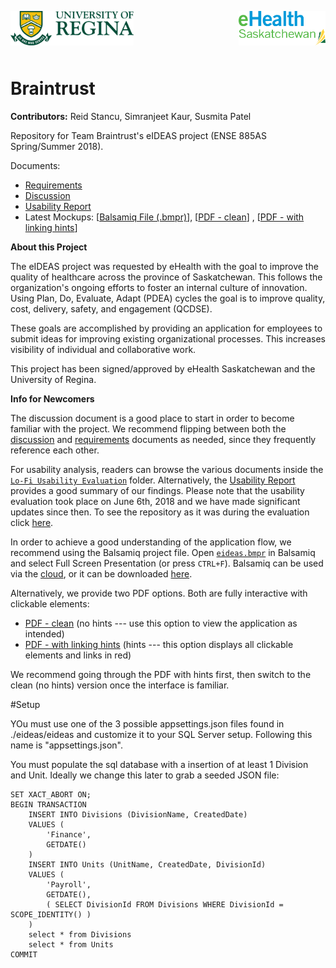 <p>
  <img align="left" src="/uofr_logo.jpg" alt="U of R logo" width="39.055%"/>
  <img align="right" src="/ehealth_logo.png" alt="eHealth logo" width="27.5%"/>
</p>

<br/><br/><br/><br/>

# Braintrust

**Contributors:** Reid Stancu, Simranjeet Kaur, Susmita Patel

Repository for Team Braintrust's eIDEAS project (ENSE 885AS Spring/Summer 2018).

Documents:

* [Requirements](./requirements.md)
* [Discussion](./discussions.md)
* [Usability Report](./Lo-Fi%20Usability%20Evaluation/milestone3_usability_report.pdf)
* Latest Mockups: \[[Balsamiq File (.bmpr)](./mockups/eideas.bmpr)\], \[[PDF - clean](./mockups/eideas.pdf)\] , \[[PDF - with linking hints](./mockups/eideas_with_link_hints.pdf)\]

**About this Project**

The eIDEAS project was requested by eHealth with the goal to improve the quality of healthcare across the province of Saskatchewan. This follows the organization's ongoing efforts to foster an internal culture of innovation. Using Plan, Do, Evaluate, Adapt (PDEA) cycles the goal is to improve quality, cost, delivery, safety, and engagement (QCDSE).

These goals are accomplished by providing an application for employees to submit ideas for improving existing organizational processes. This increases visibility of individual and collaborative work.

This project has been signed/approved by eHealth Saskatchewan and the University of Regina.

**Info for Newcomers**

The discussion document is a good place to start in order to become familiar with the project. We recommend flipping between both the [discussion](./discussions.md) and [requirements](./requirements.md) documents as needed, since they frequently reference each other.

For usability analysis, readers can browse the various documents inside the [`Lo-Fi Usability Evaluation`](./Lo-Fi%20Usability%20Evaluation/) folder. Alternatively, the [Usability Report](./Lo-Fi%20Usability%20Evaluation/milestone3_usability_report.pdf) provides a good summary of our findings. Please note that the usability evaluation took place on June 6th, 2018 and we have made significant updates since then. To see the repository as it was during the evaluation click [here](https://github.com/rstancu/braintrust/tree/7920cbf20be68881166602534009c68aa3ea995a).

In order to achieve a good understanding of the application flow, we recommend using the Balsamiq project file. Open [`eideas.bmpr`](./mockups/eideas.bmpr) in Balsamiq and select Full Screen Presentation (or press `CTRL+F`). Balsamiq can be used via the [cloud](https://balsamiq.cloud/), or it can be downloaded [here](https://balsamiq.com/download/).

Alternatively, we provide two PDF options. Both are fully interactive with clickable elements:

* [PDF - clean](./mockups/eideas.pdf) (no hints --- use this option to view the application as intended)
* [PDF - with linking hints](./mockups/eideas_with_link_hints.pdf) (hints --- this option displays all clickable elements and links in red)

We recommend going through the PDF with hints first, then switch to the clean (no hints) version once the interface is familiar.

#Setup

YOu must use one of the 3 possible appsettings.json files found in ./eideas/eideas and customize it to your SQL Server setup. Following this name is "appsettings.json".

You must populate the sql database with a insertion of at least 1 Division and Unit. Ideally we change this later to grab a seeded JSON file:

~~~~
SET XACT_ABORT ON;
BEGIN TRANSACTION
	INSERT INTO Divisions (DivisionName, CreatedDate)
	VALUES (
		'Finance',
		GETDATE()
	)
	INSERT INTO Units (UnitName, CreatedDate, DivisionId)
	VALUES (
		'Payroll',
		GETDATE(),
		( SELECT DivisionId FROM Divisions WHERE DivisionId = SCOPE_IDENTITY() )
	)
	select * from Divisions
	select * from Units
COMMIT
~~~~